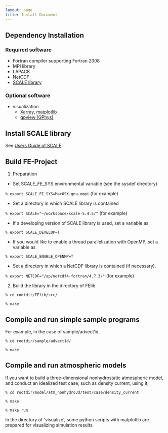 ```yaml
---
layout: page
title: Install Document
---
```


## Dependency Installation

### Required software

* Fortran compiler supporting Fortran 2008
* MPI library
* LAPACK
* NetCDF
* [SCALE library](https://scale.riken.jp)

### Optional software

* visualization
  * [Xarray](https://xarray.dev), [matplotlib](https://matplotlib.org)
  * [gpview (GPhys)](http://ruby.gfd-dennou.org/products/gphys/)

## Install SCALE library
See [Users Guide of SCALE](https://scale.riken.jp/documents/index.html#users-guide).

## Build FE-Project

1. Preparation

  - Set SCALE_FE_SYS environmental variable (see the sysdef directory)

  `% export SCALE_FE_SYS=MacOSX-gnu-ompi` (for example)

  - Set a directory in which SCALE library is contained

  `% export SCALE="~/workspace/scale-5.4.5/"` (for example)

  - If a developing version of SCALE library is used, set a variable as

  `% export SCALE_DEVELOP=T`

  - If you would like to enable a thread parallelization with OpenMP, set a variable as 

  `% export SCALE_ENABLE_OPENMP=T`

  - Set a directory in which a NetCDF library is contained (if necessary).

  `% export NETCDF="/ap/netcdf4-fortran/4.7.3/"` (for example)

2. Build the library in the directory of FElib

 `% cd rootdir/FElib/src/`

 `% make`

## Compile and run simple sample programs

 For example, in the case of sample/advect1d, 
 
 `% cd rootdir/sample/advect1d/`

 `% make`

## Compile and run atmospheric models

 If you want to build a three-dimensional nonhydrostatic atmospheric model, 
 and conduct an idealized test case, such as density current, using it, 
 
 `% cd rootdir/model/atm_nonhydro3d/test/case/density_current`

 `% make`

 `% make run`

 In the directory of 'visualize', some python scripts with matplotlib are prepared for visualizing simulation results.
